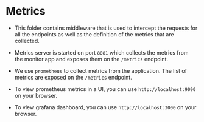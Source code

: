 # Metrics

- This folder contains middleware that is used to intercept the requests for all the endpoints as well as the definition of the metrics that are collected.

- Metrics server is started on port `8081` which collects the metrics from the monitor app and exposes them on the `/metrics` endpoint.

- We use `prometheus` to collect metrics from the application. The list of metrics are exposed on the `/metrics` endpoint.

- To view prometheus metrics in a UI, you can use `http://localhost:9090` on your browser.

- To view grafana dashboard, you can use `http://localhost:3000` on your browser.
